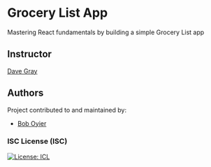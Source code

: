 # Grocery List App

Mastering React fundamentals by building a simple Grocery List app

## Instructor

[Dave Gray](https://www.youtube.com/watch?v=RVFAyFWO4go&ab_channel=DaveGray)


## Authors

Project contributed to and maintained by:

- [Bob Oyier](https://github.com/oyieroyier/)


### ISC License (ISC)

[![License: ICL](https://img.shields.io/badge/License-ISC-blue.svg)](https://opensource.org/licenses/ISC)
